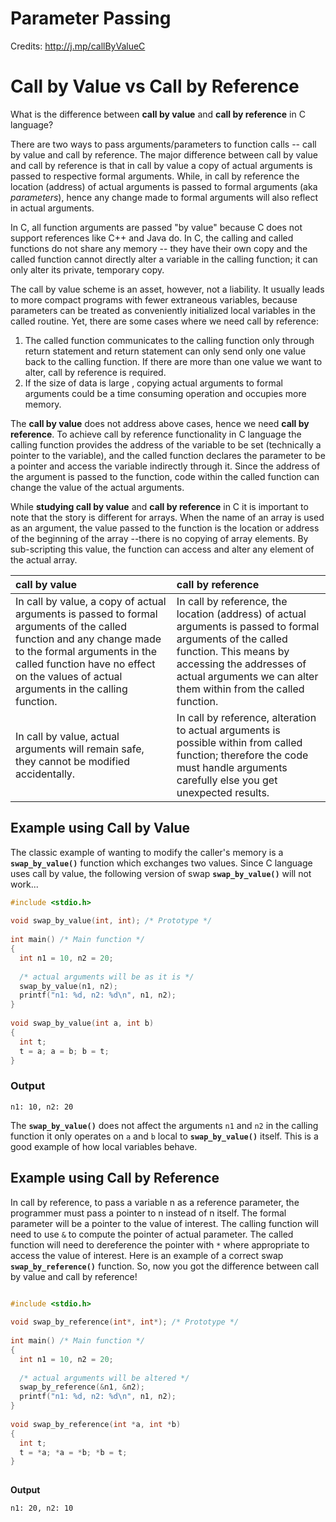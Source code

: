
# Parameter Passing

Credits: http://j.mp/callByValueC 

# Call by Value vs Call by Reference

What is the difference between **call by value** and **call by reference** in C language?

There are two ways to pass arguments/parameters to function calls -- call by value and call by reference. The major difference between call by value and call by reference is that in call by value a copy of actual arguments is passed to respective formal arguments. While, in call by reference the location (address) of actual arguments is passed to formal arguments (aka *parameters*), hence any change made to formal arguments will also reflect in actual arguments.

In C, all function arguments are passed "by value" because C does not support references like C++ and Java do. In C, the calling and called functions do not share any memory -- they have their own copy and the called function cannot directly alter a variable in the calling function; it can only alter its private, temporary copy.

The call by value scheme is an asset, however, not a liability. It usually leads to more compact programs with fewer extraneous variables, because parameters can be treated as conveniently initialized local variables in the called routine. Yet, there are some cases where we need call by reference:
 
1. The called function communicates to the calling function only through return statement and return statement can only send only one value back to the calling function. If there are more than one value we want to alter, call by reference is required. 
2. If the size of data is large , copying actual arguments to formal arguments could be a time consuming operation and occupies more memory.

The **call by value** does not address above cases, hence we need **call by reference**. To achieve call by reference functionality in C language the calling function provides the address of the variable to be set (technically a pointer to the variable), and the called function declares the parameter to be a pointer and access the variable indirectly through it. Since the address of the argument is passed to the function, code within the called function can change the value of the actual arguments.

While **studying call by value** and **call by reference** in C it is important to note that the story is different for arrays. When the name of an array is used as an argument, the value passed to the function is the location or address of the beginning of the array --there is no copying of array elements. By sub-scripting this value, the function can access and alter any element of the actual array.

| call by value     | call by reference|
|:------------------|:-----------------|
|In call by value, a copy of actual arguments is passed to formal arguments of the called function and any change made to the formal arguments in the called function have no effect on the values of actual arguments in the calling function.| In call by reference, the location (address) of actual arguments is passed to formal arguments of the called function. This means by accessing the addresses of actual arguments we can alter them within from the called function.|
|In call by value, actual arguments will remain safe, they cannot be modified accidentally.| In call by reference, alteration to actual arguments is possible within from called function; therefore the code must handle arguments carefully else you get unexpected results.|

 
## Example using Call by Value  
The classic example of wanting to modify the caller's memory is a **`swap_by_value()`** function which exchanges two values. Since C language uses call by value, the following version of swap **`swap_by_value()`** will not work...

```c
#include <stdio.h>
 
void swap_by_value(int, int); /* Prototype */
 
int main() /* Main function */
{
  int n1 = 10, n2 = 20;
 
  /* actual arguments will be as it is */
  swap_by_value(n1, n2);
  printf("n1: %d, n2: %d\n", n1, n2);
}
 
void swap_by_value(int a, int b)
{
  int t;
  t = a; a = b; b = t;
}
```

### Output   
```
n1: 10, n2: 20
```
The **`swap_by_value()`** does not affect the arguments `n1` and `n2` in the calling function it only operates on `a` and `b` local to **`swap_by_value()`** itself. This is a good example of how local variables behave.

## Example using Call by Reference
In call by reference, to pass a variable n as a reference parameter, the programmer must pass a pointer to n instead of n itself. The formal parameter will be a pointer to the value of interest. The calling function will need to use `&` to compute the pointer of actual parameter. The called function will need to dereference the pointer with `*` where appropriate to access the value of interest. Here is an example of a correct swap **`swap_by_reference()`** function. So, now you got the difference between call by value and call by reference!

```c

#include <stdio.h>
 
void swap_by_reference(int*, int*); /* Prototype */
 
int main() /* Main function */
{
  int n1 = 10, n2 = 20;
 
  /* actual arguments will be altered */
  swap_by_reference(&n1, &n2);
  printf("n1: %d, n2: %d\n", n1, n2);
}
 
void swap_by_reference(int *a, int *b)
{
  int t;
  t = *a; *a = *b; *b = t;
}
 
```

**Output**  
```
n1: 20, n2: 10
```